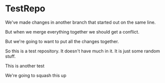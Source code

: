 # TestRepo
We've made changes in another branch that started out on the same line.

But when we merge everything together we should get a conflict.

But we're going to want to put all the changes together.

So this is a test repository.  It doesn't have much in it.  It is just some random stuff.

This is another test

We're going to squash this up